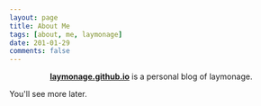 ```yaml
---
layout: page
title: About Me
tags: [about, me, laymonage]
date: 201-01-29
comments: false
---
```

    
<center><a href="http://laymonage.github.io"><b>laymonage.github.io</b></a> is a personal blog of laymonage.</center>

You'll see more later.


